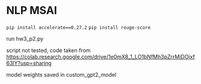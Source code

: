 # NLP MSAI
`pip install accelerate==0.27.2`
`pip install rouge-score`

run hw3_p2.py

script not tested, code taken from https://colab.research.google.com/drive/1e0mX8_1_LO1bNfMh3pZrrMiDOjxf63lY?usp=sharing

model weights saved in custom_gpt2_model

